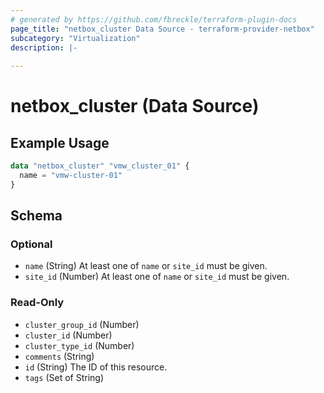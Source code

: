 ```yaml
---
# generated by https://github.com/fbreckle/terraform-plugin-docs
page_title: "netbox_cluster Data Source - terraform-provider-netbox"
subcategory: "Virtualization"
description: |-
  
---
```


# netbox_cluster (Data Source)



## Example Usage

```terraform
data "netbox_cluster" "vmw_cluster_01" {
  name = "vmw-cluster-01"
}
```

<!-- schema generated by tfplugindocs -->
## Schema

### Optional

- `name` (String) At least one of `name` or `site_id` must be given.
- `site_id` (Number) At least one of `name` or `site_id` must be given.

### Read-Only

- `cluster_group_id` (Number)
- `cluster_id` (Number)
- `cluster_type_id` (Number)
- `comments` (String)
- `id` (String) The ID of this resource.
- `tags` (Set of String)


